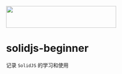 <img src="https://www.solidjs.com/assets/wordmark-dark-08786019.svg" width="300px" height="60px"/>

# solidjs-beginner

记录 `SolidJS` 的学习和使用


    

